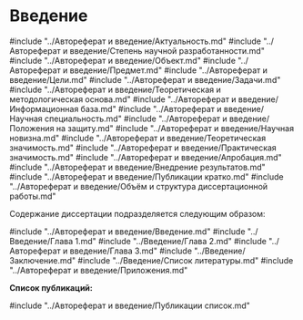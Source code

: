 # Введение

#include "../Автореферат и введение/Актуальность.md"
#include "../Автореферат и введение/Степень научной разработанности.md"
#include "../Автореферат и введение/Объект.md"
#include "../Автореферат и введение/Предмет.md"
#include "../Автореферат и введение/Цели.md"
#include "../Автореферат и введение/Задачи.md"
#include "../Автореферат и введение/Теоретическая и методологическая основа.md"
#include "../Автореферат и введение/Информационная база.md"
#include "../Автореферат и введение/Научная специальность.md"
#include "../Автореферат и введение/Положения на защиту.md"
#include "../Автореферат и введение/Научная новизна.md"
#include "../Автореферат и введение/Теоретическая значимость.md"
#include "../Автореферат и введение/Практическая значимость.md"
#include "../Автореферат и введение/Апробация.md"
#include "../Автореферат и введение/Внедрение результатов.md"
#include "../Автореферат и введение/Публикации кратко.md"
#include "../Автореферат и введение/Объём и структура диссертационной работы.md"

Содержание диссертации подразделяется следующим образом:

#include "../Автореферат и введение/Введение.md"
#include "../Введение/Глава 1.md"
#include "../Введение/Глава 2.md"
#include "../Автореферат и введение/Глава 3.md"
#include "../Введение/Заключение.md"
#include "../Введение/Список литературы.md"
#include "../Автореферат и введение/Приложения.md"

**Список публикаций:**

#include "../Автореферат и введение/Публикации список.md"

